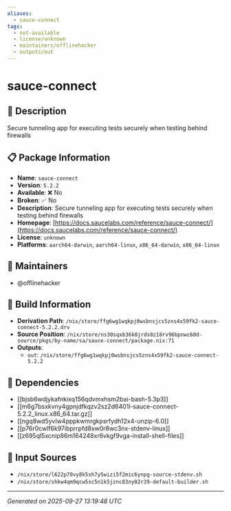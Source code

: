```yaml
---
aliases:
  - sauce-connect
tags:
  - not-available
  - license/unknown
  - maintainers/offlinehacker
  - outputs/out
---
```


# sauce-connect

## 📝 Description

Secure tunneling app for executing tests securely when testing behind firewalls

## 📋 Package Information

- **Name**: `sauce-connect`
- **Version**: `5.2.2`
- **Available**: ❌ No
- **Broken**: ✅ No
- **Description**: Secure tunneling app for executing tests securely when testing behind firewalls
- **Homepage**: [https://docs.saucelabs.com/reference/sauce-connect/](https://docs.saucelabs.com/reference/sauce-connect/)
- **License**: `unknown`
- **Platforms**: `aarch64-darwin`, `aarch64-linux`, `x86_64-darwin`, `x86_64-linux`
## 👥 Maintainers

- @offlinehacker


## 🔧 Build Information

- **Derivation Path**: `/nix/store/ffg6wg1wqkpj0wsbnsjcs5zns4x59fk2-sauce-connect-5.2.2.drv`
- **Source Position**: `/nix/store/ns30sqxb36k8jrds8z18rv96bpnwc60d-source/pkgs/by-name/sa/sauce-connect/package.nix:71`
- **Outputs**:
  - `out`:  `/nix/store/ffg6wg1wqkpj0wsbnsjcs5zns4x59fk2-sauce-connect-5.2.2`

## 🔗 Dependencies

- [[bjsb6wdjykafnkixq156qdvmxhsm2bai-bash-5.3p3]]
- [[m6g7bsxkvny4gpnjdfkqzv2sz2d6401l-sauce-connect-5.2.2_linux.x86_64.tar.gz]]
- [[ngq8wd5yvlw4pppkwmrgkpsrfydh12x4-unzip-6.0]]
- [[p76r0cwlf6k97ibprrpfd8xw0r8wc3nx-stdenv-linux]]
- [[z695ql5xcnip86m164248xr6vkgf9vga-install-shell-files]]

## 📁 Input Sources

- `/nix/store/l622p70vy8k5sh7y5wizi5f2mic6ynpg-source-stdenv.sh`
- `/nix/store/shkw4qm9qcw5sc5n1k5jznc83ny02r39-default-builder.sh`

---
*Generated on 2025-09-27 13:19:48 UTC*
